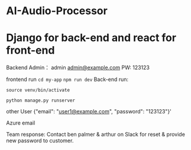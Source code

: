 # AI-Audio-Processor
# Django for back-end and react for front-end

Backend Admin：
admin
admin@example.com
PW: 123123

frontend run
`cd my-app`
`npm run dev`
Back-end run:

`source venv/bin/activate`

`python manage.py runserver`


other User 
{"email": "user1@example.com", "password": "123123"}'





Azure email 

Team response: Contact ben palmer & arthur on Slack for reset & provide new password to customer.